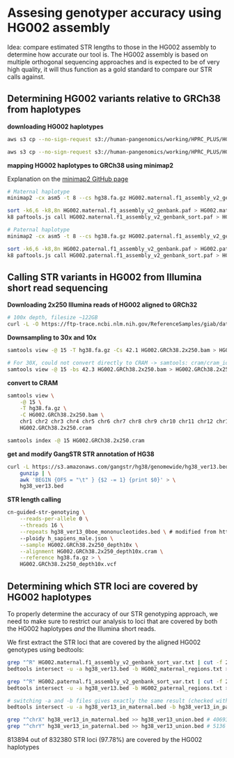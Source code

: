 # Assesing genotyper accuracy using HG002 assembly

Idea: compare estimated STR lengths to those in the HG002 assembly to determine how accurate our tool is. The HG002 assembly is based on multiple orthogonal sequencing approaches and is expected to be of very high quality, it will thus function as a gold standard to compare our STR calls against.

## Determining HG002 variants relative to GRCh38 from haplotypes

**downloading HG002 haplotypes**
```bash
aws s3 cp --no-sign-request s3://human-pangenomics/working/HPRC_PLUS/HG002/assemblies/year1_f1_assembly_v2_genbank/HG002.maternal.f1_assembly_v2_genbank.fa.gz ./

aws s3 cp --no-sign-request s3://human-pangenomics/working/HPRC_PLUS/HG002/assemblies/year1_f1_assembly_v2_genbank/HG002.paternal.f1_assembly_v2_genbank.fa.gz ./
```

**mapping HG002 haplotypes to GRCh38 using minimap2**

Explanation on the [minimap2 GitHub page](https://github.com/lh3/minimap2/tree/master/misc#asmvar)
```bash
# Maternal haplotype
minimap2 -cx asm5 -t 8 --cs hg38.fa.gz HG002.maternal.f1_assembly_v2_genbank.fa.gz > HG002.maternal.f1_assembly_v2_genbank.paf

sort -k6,6 -k8,8n HG002.maternal.f1_assembly_v2_genbank.paf > HG002.maternal.f1_assembly_v2_genbank_sort.paf
k8 paftools.js call HG002.maternal.f1_assembly_v2_genbank_sort.paf > HG002.maternal.f1_assembly_v2_genbank_sort_var.txt

# Paternal haplotype
minimap2 -cx asm5 -t 8 --cs hg38.fa.gz HG002.paternal.f1_assembly_v2_genbank.fa.gz > HG002.paternal.f1_assembly_v2_genbank.paf

sort -k6,6 -k8,8n HG002.paternal.f1_assembly_v2_genbank.paf > HG002.paternal.f1_assembly_v2_genbank_sort.paf
k8 paftools.js call HG002.paternal.f1_assembly_v2_genbank_sort.paf > HG002.paternal.f1_assembly_v2_genbank_sort_var.txt
```

## Calling STR variants in HG002 from Illumina short read sequencing

**Downloading 2x250 Illumina reads of HG002 aligned to GRCh32**
```bash
# 100x depth, filesize ~122GB
curl -L -O https://ftp-trace.ncbi.nlm.nih.gov/ReferenceSamples/giab/data/AshkenazimTrio/HG002_NA24385_son/NIST_Illumina_2x250bps/novoalign_bams/HG002.GRCh38.2x250.bam
```

**Downsampling to 30x and 10x**
```bash
samtools view -@ 15 -T hg38.fa.gz -Cs 42.1 HG002.GRCh38.2x250.bam > HG002.GRCh38.2x250_depth10x.cram

# For 30X, could not convert directly to CRAM -> samtools: cram/cram_io.c:3180: cram_ref_decr_locked: Assertion `r->ref_id[id]->count == 0' failed.
samtools view -@ 15 -bs 42.3 HG002.GRCh38.2x250.bam > HG002.GRCh38.2x250_depth30x.bam
```

**convert to CRAM**
```bash
samtools view \
    -@ 15 \
    -T hg38.fa.gz \
    -C HG002.GRCh38.2x250.bam \
    chr1 chr2 chr3 chr4 chr5 chr6 chr7 chr8 chr9 chr10 chr11 chr12 chr13 chr14 chr15 chr16 chr17 chr18 chr19 chr20 chr21 chr22 chrX chrY > \
    HG002.GRCh38.2x250.cram

samtools index -@ 15 HG002.GRCh38.2x250.cram
```

**get and modify GangSTR STR annotation of HG38**
```bash
curl -L https://s3.amazonaws.com/gangstr/hg38/genomewide/hg38_ver13.bed.gz | \
    gunzip | \
    awk 'BEGIN {OFS = "\t" } {$2 -= 1} {print $0}' > \
    hg38_ver13.bed
```

**STR length calling**
```bash
cn-guided-str-genotying \
    --reads-per-allele 0 \
    --threads 16 \
    --repeats hg38_ver13_0boe_mononucleotides.bed \ # modified from https://s3.amazonaws.com/gangstr/hg38/genomewide/hg38_ver13.bed.gz
    --ploidy h_sapiens_male.json \
    --sample HG002.GRCh38.2x250_depth10x \
    --alignment HG002.GRCh38.2x250_depth10x.cram \
    --reference hg38.fa.gz > \
    HG002.GRCh38.2x250_depth10x.vcf
```

## Determining which STR loci are covered by HG002 haplotypes
To properly determine the accuracy of our STR genotyping approach, we need to make sure to restrict our analysis
to loci that are covered by both the HG002 haplotypes *and* the Illumina short reads. 

We first extract the STR loci that are covered by the aligned HG002 genotypes using bedtools:
```bash
grep "^R" HG002.maternal.f1_assembly_v2_genbank_sort_var.txt | cut -f 2-4 > HG002_maternal_regions.txt
bedtools intersect -u -a hg38_ver13.bed -b HG002_maternal_regions.txt > hg38_ver13_in_maternal.bed

grep "^R" HG002.paternal.f1_assembly_v2_genbank_sort_var.txt | cut -f 2-4 > HG002_paternal_regions.txt
bedtools intersect -u -a hg38_ver13.bed -b HG002_paternal_regions.txt > hg38_ver13_in_paternal.bed

# switching -a and -b files gives exactly the same result (checked with openssl sha256)
bedtools intersect -u -a hg38_ver13_in_maternal.bed -b hg38_ver13_in_paternal.bed > hg38_ver13_union.bed

grep "^chrX" hg38_ver13_in_maternal.bed >> hg38_ver13_union.bed # 40693 loci
grep "^chrY" hg38_ver13_in_paternal.bed >> hg38_ver13_union.bed # 5136 loci
```
813894 out of 832380 STR loci (97.78%) are covered by the HG002 haplotypes 
